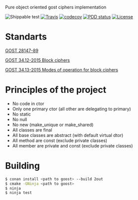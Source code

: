 Pure object oriented gost ciphers implementation

![Shippable test](https://api.shippable.com/projects/58a0cbe8b195740f00e03db0/badge?branch=master)
[![Travis](https://travis-ci.org/DronMDF/goost.svg?branch=master)](https://travis-ci.org/DronMDF/goost)
[![codecov](https://codecov.io/gh/DronMDF/goost/branch/master/graph/badge.svg)](https://codecov.io/gh/DronMDF/goost)
[![PDD status](http://www.0pdd.com/svg?name=DronMDF/goost)](http://www.0pdd.com/p?name=DronMDF/goost)
[![License](https://img.shields.io/badge/license-MIT-green.svg)](https://github.com/DronMDF/2out/blob/master/LICENSE)

# Standarts

[GOST 28147-89](http://gostexpert.ru/data/files/28147-89/6b481f48474c8bdcbe030a95778c5292.pdf)

[GOST 34.12-2015 Block ciphers](https://www.tc26.ru/standard/gost/GOST_R_3412-2015.pdf)

[GOST 34.13-2015 Modes of operation for block ciphers](https://www.tc26.ru/standard/gost/GOST_R_3413-2015.pdf)

# Principles of the project

* No code in ctor
* Only one primary ctor (all other are delegating to primary)
* No static
* No null
* No new (make_unique or make_shared)
* All classes are final
* All base classes are abstract (with default virtual dtor)
* All method are const (exclude private classes)
* All member are private and const (exclude private classes)

# Building

```sh
$ conan install <path to goost> --build 2out
$ cmake -GNinja <path to goost>
$ ninja
$ ninja test
```
